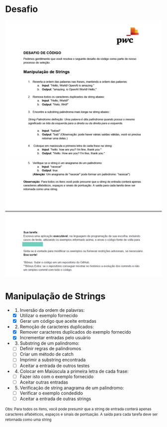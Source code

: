 # Desafio

!['imagem'](/imgs/desafio_pagina_1.png)
!['imagem'](/imgs/desafio_pagina_2.png)


# Manipulação de Strings

- 1. Inversão da ordem de palavras:
    - [x] Utilizar o exemplo fornecido
    - [x] Gerar um código que aceite entradas

- 2. Remoção de caracteres duplicados:
    - [x] Remover caracteres duplicados do exemplo fornecido
    - [x] Incrementar entradas pelo usuário 

- 3. Substring de um palindromo:
    - [ ] Definir regras de palindromos
    - [ ] Criar um método de catch
    - [ ] Imprimir a substring encontrada
    - [ ] Aceitar a entrada de outros testes

- 4. Colocar em Maiúscula a primeira letra de cada frase:

    - [ ] Fazer isto com o exemplo fornecido
    - [ ] Aceitar outras entradas

- 5. Verificação de string anagrama de um palindromo:

    - [ ] Verificar o exemplo condedido
    - [ ] Aceitar a entrada de outras strings

<small>Obs: Para todos os itens, você pode presumir que a string de entrada conterá apenas caracteres alfabéticos, espaços e sinais de pontuação. A saída para cada tarefa deve ser retornada como uma string</small>